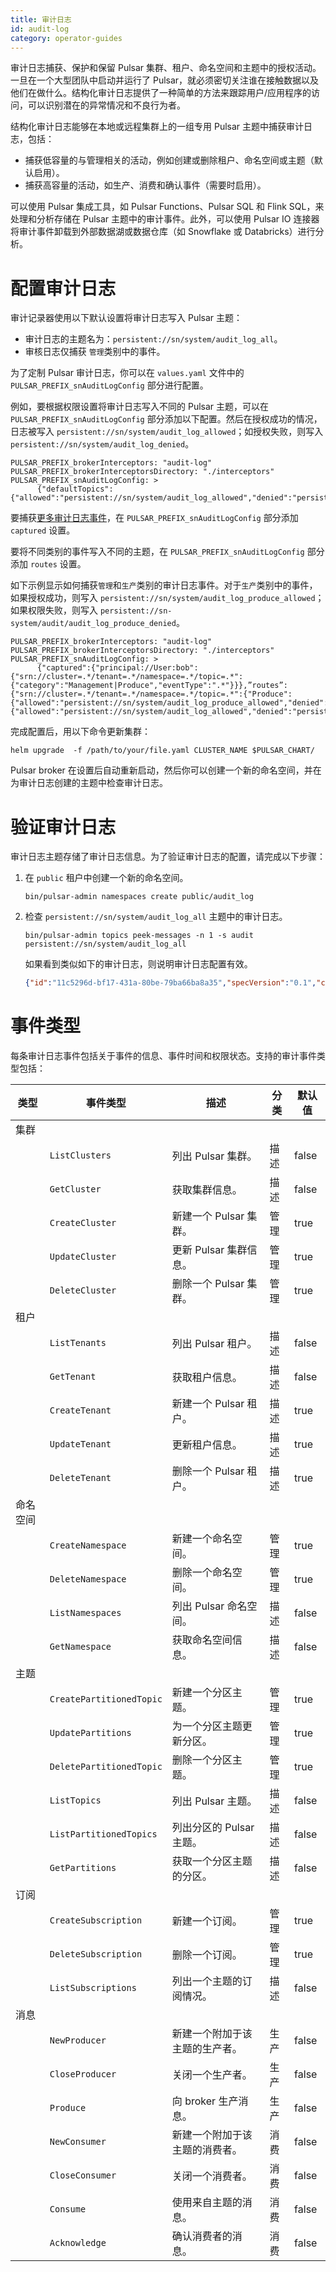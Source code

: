 ```yaml
---
title: 审计日志
id: audit-log
category: operator-guides
---
```


审计日志捕获、保护和保留 Pulsar 集群、租户、命名空间和主题中的授权活动。一旦在一个大型团队中启动并运行了 Pulsar，就必须密切关注谁在接触数据以及他们在做什么。结构化审计日志提供了一种简单的方法来跟踪用户/应用程序的访问，可以识别潜在的异常情况和不良行为者。

结构化审计日志能够在本地或远程集群上的一组专用 Pulsar 主题中捕获审计日志，包括：

- 捕获低容量的与管理相关的活动，例如创建或删除租户、命名空间或主题（默认启用）。
- 捕获高容量的活动，如生产、消费和确认事件（需要时启用）。

可以使用 Pulsar 集成工具，如 Pulsar Functions、Pulsar SQL 和 Flink SQL，来处理和分析存储在 Pulsar 主题中的审计事件。此外，可以使用 Pulsar IO 连接器将审计事件卸载到外部数据湖或数据仓库（如 Snowflake 或 Databricks）进行分析。

# 配置审计日志 

审计记录器使用以下默认设置将审计日志写入 Pulsar 主题：

- 审计日志的主题名为：`persistent://sn/system/audit_log_all`。
- 审核日志仅捕获 `管理`类别中的事件。  

为了定制 Pulsar 审计日志，你可以在 `values.yaml` 文件中的 `PULSAR_PREFIX_snAuditLogConfig` 部分进行配置。 

例如，要根据权限设置将审计日志写入不同的 Pulsar 主题，可以在 `PULSAR_PREFIX_snAuditLogConfig` 部分添加以下配置。然后在授权成功的情况，日志被写入 `persistent://sn/system/audit_log_allowed`；如授权失败，则写入 `persistent://sn/system/audit_log_denied`。

```
PULSAR_PREFIX_brokerInterceptors: "audit-log"
PULSAR_PREFIX_brokerInterceptorsDirectory: "./interceptors"
PULSAR_PREFIX_snAuditLogConfig: >
      {"defaultTopics":{"allowed":"persistent://sn/system/audit_log_allowed","denied":"persistent://sn/system/audit_log_denied"}}

```

要捕获[更多审计日志事件](#事件类型)，在 `PULSAR_PREFIX_snAuditLogConfig` 部分添加 `captured` 设置。

要将不同类别的事件写入不同的主题，在 `PULSAR_PREFIX_snAuditLogConfig` 部分添加 `routes` 设置。

如下示例显示如何捕获`管理`和`生产`类别的审计日志事件。对于`生产`类别中的事件，如果授权成功，则写入 `persistent://sn/system/audit_log_produce_allowed`；如果权限失败，则写入 `persistent://sn-system/audit/audit_log_produce_denied`。

```
PULSAR_PREFIX_brokerInterceptors: "audit-log"
PULSAR_PREFIX_brokerInterceptorsDirectory: "./interceptors"
PULSAR_PREFIX_snAuditLogConfig: >
      {"captured":{"principal://User:bob":{"srn://cluster=.*/tenant=.*/namespace=.*/topic=.*": {"category":"Management|Produce","eventType":".*"}}},”routes”:{"srn://cluster=.*/tenant=.*/namespace=.*/topic=.*":{"Produce":{"allowed":"persistent://sn/system/audit_log_produce_allowed","denied":"persistent://sn/system/audit_log_produce_denied"}}},defaultTopics":{"allowed":"persistent://sn/system/audit_log_allowed","denied":"persistent://sn/system/audit_log_denied"}}
```

完成配置后，用以下命令更新集群：

```
helm upgrade  -f /path/to/your/file.yaml CLUSTER_NAME $PULSAR_CHART/
```

Pulsar broker 在设置后自动重新启动，然后你可以创建一个新的命名空间，并在为审计日志创建的主题中检查审计日志。

# 验证审计日志

审计日志主题存储了审计日志信息。为了验证审计日志的配置，请完成以下步骤：

1. 在 `public` 租户中创建一个新的命名空间。

    ```
    bin/pulsar-admin namespaces create public/audit_log
    ```

2. 检查 `persistent://sn/system/audit_log_all` 主题中的审计日志。

    ```
    bin/pulsar-admin topics peek-messages -n 1 -s audit persistent://sn/system/audit_log_all
    ```

    如果看到类似如下的审计日志，则说明审计日志配置有效。

    ```json
    {"id":"11c5296d-bf17-431a-80be-79ba66ba8a35","specVersion":"0.1","category":"Management","time":"2021-06-15T04:58:41.710Z","eventType":"CreateNamespace","resourceInfo":{"resourceType":"Namespace","cluster":"RELEASE_NAME-sn-platform","tenant":"public","namespace":"audit_log"},"authenticationInfo":{"role":"admin"},"authorizationInfo":{"granted":true,"superUserAuthorization":true},"requestInfo":{"metadata":{"clientAddress":"10.225.14.43","uri":"/admin/v2/namespaces/public/audit_log","method":"PUT"}},"responseInfo":{"responseType":"SUCCESS","responseCode":204}}
    ```

# 事件类型

每条审计日志事件包括关于事件的信息、事件时间和权限状态。支持的审计事件类型包括：


| 类型 | 事件类型                 | 描述 | 分类 | 默认值 |
|---|---|---|---|---|
| 集群 |||||
| | `ListClusters` | 列出 Pulsar 集群。 | 描述 | false|
| | `GetCluster` | 获取集群信息。                 | 描述 | false|
| | `CreateCluster` | 新建一个 Pulsar 集群。 | 管理 | true|
| | `UpdateCluster` | 更新 Pulsar 集群信息。 | 管理 | true|
| | `DeleteCluster` | 删除一个 Pulsar 集群。         | 管理 | true|
| 租户 |||||
| |`ListTenants` | 列出 Pulsar 租户。             | 描述 | false|
| | `GetTenant` | 获取租户信息。                 | 描述 | false|
| | `CreateTenant` | 新建一个 Pulsar 租户。 | 描述 | true|
| | `UpdateTenant` | 更新租户信息。 | 描述 | true|
| | `DeleteTenant` | 删除一个 Pulsar 租户。         | 描述 | true|
| 命名空间 |||||
| | `CreateNamespace` | 新建一个命名空间。             | 管理 | true|
| | `DeleteNamespace` | 删除一个命名空间。             | 管理 | true|
| | `ListNamespaces` | 列出 Pulsar 命名空间。 | 描述 | false|
| | `GetNamespace` | 获取命名空间信息。 | 描述 | false|
| 主题 |||||
| | `CreatePartitionedTopic` | 新建一个分区主题。             | 管理 | true|
| | `UpdatePartitions` | 为一个分区主题更新分区。       | 管理 | true|
| | `DeletePartitionedTopic` | 删除一个分区主题。             | 管理 | true|
| | `ListTopics` | 列出 Pulsar 主题。 | 描述 | false|
| | `ListPartitionedTopics` | 列出分区的 Pulsar 主题。       | 描述 | false|
| | `GetPartitions` | 获取一个分区主题的分区。       | 描述 | false|
| 订阅 |||||
| | `CreateSubscription` | 新建一个订阅。                 | 管理 | true|
| | `DeleteSubscription` | 删除一个订阅。                 | 管理 | true|
| | `ListSubscriptions` | 列出一个主题的订阅情况。       | 描述 | false|
| 消息 |||||
| | `NewProducer` | 新建一个附加于该主题的生产者。 | 生产 | false|
| | `CloseProducer` | 关闭一个生产者。               | 生产 | false|
| | `Produce` | 向 broker 生产消息。 | 生产 | false|
| | `NewConsumer` | 新建一个附加于该主题的消费者。 | 消费 | false|
| | `CloseConsumer` | 关闭一个消费者。               | 消费 | false|
| | `Consume` | 使用来自主题的消息。 | 消费 | false|
| | `Acknowledge` | 确认消费者的消息。 | 消费 | false|